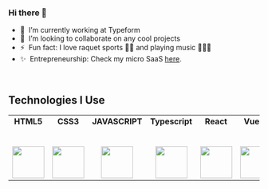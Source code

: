 ### Hi there 👋

- 💼 &nbsp;I’m currently working at Typeform
- 👯 &nbsp;I’m looking to collaborate on any cool projects
- ⚡ &nbsp;Fun fact: I love raquet sports 🏓🎾 and playing music 🎺🎹🎸
- ✨ &nbsp;Entrepreneurship: Check my micro SaaS <a target="_blank" href="https://www.teamtimezone.com">here</a>.

<br />

## Technologies I Use

<table>
  <tbody>
    <tr valign="top">
      <td width="15%" align="center">
        <span><strong>HTML5</strong></span><br><br><br>
        <img height="64px" src="https://cdn.svgporn.com/logos/html-5.svg">
      </td>
      <td width="15%" align="center">
        <span><strong>CSS3</strong></span><br><br><br>
        <img height="64px" src="https://cdn.svgporn.com/logos/css-3.svg">
      </td>
      <td width="15%" align="center">
        <span><strong>JAVASCRIPT</strong></span><br><br><br>
        <img height="64px" src="https://cdn.svgporn.com/logos/javascript.svg">
      </td>
      <td width="15%" align="center">
        <span><strong>Typescript</strong></span><br><br><br>
        <img height="64px" src="https://cdn.svgporn.com/logos/typescript-icon.svg">
      </td>
      <td width="15%" align="center">
        <span><strong>React</strong></span><br><br><br>
        <img height="64px" src="https://cdn.svgporn.com/logos/react.svg">
      </td>
      <td width="15%" align="center">
        <span><strong>Vue.js</strong></span><br><br><br>
        <img height="64px" src="https://cdn.svgporn.com/logos/vue.svg">
      </td>
      </tbody>
</table>


